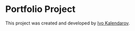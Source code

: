 # Portfolio Project

This project was created and developed by [Ivo Kalendarov](https://github.com/ivo-kalendar).
